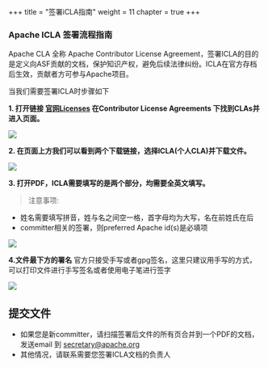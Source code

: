 +++ 
title = "签署iCLA指南" 
weight = 11 
chapter = true 
+++

### Apache ICLA 签署流程指南
Apache CLA 全称 Apache Contributor License Agreement，签署ICLA的目的是定义向ASF贡献的文档，保护知识产权，避免后续法律纠纷。ICLA在官方存档后生效，贡献者方可参与Apache项目。

当我们需要签署ICLA时步骤如下

**1. 打开链接 [官网Licenses](https://www.apache.org/licenses/#clas) 在Contributor License Agreements 下找到CLAs并进入页面。**

![](https://shardingsphere.apache.org/blog/img/icla.png)

**2. 在页面上方我们可以看到两个下载链接，选择ICLA(个人CLA)并下载文件。**

![](https://shardingsphere.apache.org/blog/img/icla2.png)

**3. 打开PDF，ICLA需要填写的是两个部分，均需要全英文填写。**

> 注意事项:
* 姓名需要填写拼音，姓与名之间空一格，首字母均为大写，名在前姓氏在后
* committer相关的签署，则preferred Apache id(s)是必填项

![](https://shardingsphere.apache.org/blog/img/icla3.png)

**4.文件最下方的署名**
官方只接受手写或者gpg签名，这里只建议用手写的方式，可以打印文件进行手写签名或者使用电子笔进行签字

![](https://shardingsphere.apache.org/blog/img/icla4.png)
 
## 提交文件
* 如果您是新committer，请扫描签署后文件的所有页合并到一个PDF的文档，发送email 到 secretary@apache.org
* 其他情况，请联系需要您签署ICLA文档的负责人
